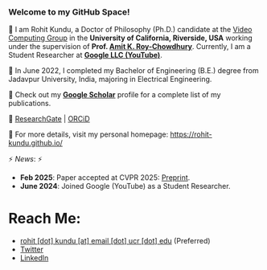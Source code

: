 ### Welcome to my GitHub Space!

💬 I am Rohit Kundu, a Doctor of Philosophy (Ph.D.) candidate at the [Video Computing Group](https://vcg.engr.ucr.edu/) in the **University of California, Riverside, USA** working under the supervision of **Prof. [Amit K. Roy-Chowdhury](https://scholar.google.com/citations?user=hfgwx0oAAAAJ&hl=en&oi=ao)**. Currently, I am a Student Researcher at [**Google LLC (YouTube)**](https://www.youtube.com/jobs/).

💬 In June 2022, I completed my Bachelor of Engineering (B.E.) degree from Jadavpur University, India, majoring in Electrical Engineering.

💬 Check out my **[Google Scholar](http://scholar.google.com/citations?user=MxZUU8kAAAAJ&hl=en)** profile for a complete list of my publications.

💬 [ResearchGate](https://www.researchgate.net/profile/Rohit-Kundu) | [ORCiD](https://orcid.org/0000-0001-8665-8898)

💬 For more details, visit my personal homepage: https://rohit-kundu.github.io/

⚡ _News_: ⚡
- **Feb 2025**: Paper accepted at CVPR 2025: [Preprint](https://arxiv.org/pdf/2412.12278).
- **June 2024**: Joined Google (YouTube) as a Student Researcher.
<!---
Link
-->

# Reach Me:
- [rohit [dot] kundu [at] email [dot] ucr [dot] edu](mailto:rohit.kundu@email.ucr.edu) (Preferred)
- [Twitter](https://twitter.com/rohitkundu_2000)
- [LinkedIn](https://www.linkedin.com/in/rohitkundu2000/)
